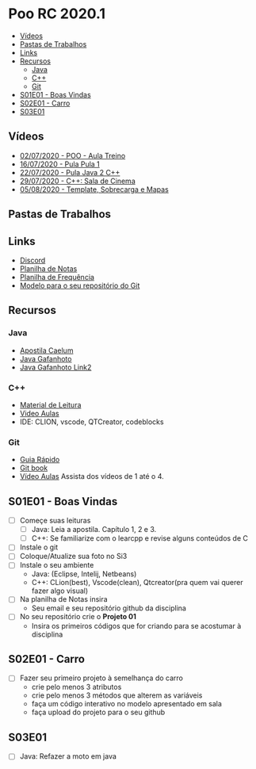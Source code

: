 # Poo RC 2020.1

<!--TOC_BEGIN-->
- [Vídeos](#vídeos)
- [Pastas de Trabalhos](#pastas-de-trabalhos)
- [Links](#links)
- [Recursos](#recursos)
    - [Java](#java)
    - [C++](#c)
    - [Git](#git)
- [S01E01 - Boas Vindas](#s01e01---boas-vindas)
- [S02E01 - Carro](#s02e01---carro)
- [S03E01](#s03e01)

<!--TOC_END-->

## Vídeos
- [02/07/2020 - POO - Aula Treino](https://drive.google.com/file/d/1DO2fOLhuE2yEqfxRqHKCXHE5DgH-GLP_/view?usp=sharing)
- [16/07/2020 - Pula Pula 1](https://drive.google.com/file/d/1_5590VQHnE3ltm-3MBC0oPZmkCLcAcTZ/view?usp=sharing)
- [22/07/2020 - Pula Java 2 C++](https://drive.google.com/file/d/1t93HTs5hv1uHRVGer2Qf6kBePtPlX7J0/view?usp=sharing)
- [29/07/2020 - C++: Sala de Cinema](https://drive.google.com/file/d/1dxvheoOopIm5NQwhurGFOL11R_zH-3lv/view?usp=sharing)
- [05/08/2020 - Template, Sobrecarga e Mapas](https://drive.google.com/file/d/1F4SofBC89IC6lEGN8se4Agbsn1x3u7my/view?usp=sharing)

## Pastas de Trabalhos

## Links
- [Discord](https://discord.gg/QfpFMCV)
- [Planilha de Notas](https://docs.google.com/spreadsheets/d/1G1RL1_KoDXlvtZZvF3H3j9v5dyktDB22hTdsJfbcdH4/edit?usp=sharing)
- [Planilha de Frequência](https://docs.google.com/spreadsheets/d/19cxk6BR4jhmrHZonlRA8yLRyh0HL7wZqfZ6ph2VWzcU/edit?usp=sharing)
- [Modelo para o seu repositório do Git](https://github.com/senapk/exemplo_repositorio_disciplina)

## Recursos
### Java
- [Apostila Caelum](https://www.caelum.com.br/apostila-java-orientacao-objetos/)
- [Java Gafanhoto](https://www.youtube.com/playlist?list=PLHz_AreHm4dkqe2aR0tQK74m8SFe-aGsY)
- [Java Gafanhoto Link2](https://www.cursoemvideo.com/course/curso-de-poo-java/)

### C++
- [Material de Leitura](https://www.learncpp.com/)
- [Video Aulas](https://www.youtube.com/playlist?list=PLx4x_zx8csUjczg1qPHavU1vw1IkBcm40)
- IDE: CLION, vscode, QTCreator, codeblocks 

### Git
- [Guia Rápido](https://rogerdudler.github.io/git-guide/index.pt_BR.html)
- [Git book](https://pt.wikiversity.org/wiki/Git_B%C3%A1sico)
- [Vídeo Aulas](https://www.youtube.com/playlist?list=PLInBAd9OZCzzHBJjLFZzRl6DgUmOeG3H0) Assista dos vídeos de 1 até o 4.

## S01E01 - Boas Vindas
- [ ] Começe suas leituras
    - [ ] Java: Leia a apostila. Capítulo 1, 2 e 3.
    - [ ] C++: Se familiarize com o learcpp e revise alguns conteúdos de C
- [ ] Instale o git
- [ ] Coloque/Atualize sua foto no Si3
- [ ] Instale o seu ambiente
    - Java: (Eclipse, Intelij, Netbeans)
    - C++: CLion(best), Vscode(clean), Qtcreator(pra quem vai querer fazer algo visual)
- [ ] Na planilha de Notas insira
    - Seu email e seu repositório github da disciplina
- [ ] No seu repositório crie o **Projeto 01**
    - Insira os primeiros códigos que for criando para se acostumar à disciplina

## S02E01 - Carro
- [ ] Fazer seu primeiro projeto à semelhança do carro
    - crie pelo menos 3 atributos
    - crie pelo menos 3 métodos que alterem as variáveis
    - faça um código interativo no modelo apresentado em sala
    - faça upload do projeto para o seu github

## S03E01
- [ ] Java: Refazer a moto em java
